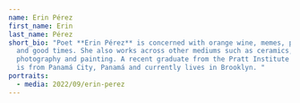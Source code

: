 ```yaml
---
name: Erin Pérez
first_name: Erin
last_name: Pérez
short_bio: "Poet **Erin Pérez** is concerned with orange wine, memes, parties
  and good times. She also works across other mediums such as ceramics,
  photography and painting. A recent graduate from the Pratt Institute BFA, she
  is from Panamá City, Panamá and currently lives in Brooklyn. "
portraits:
  - media: 2022/09/erin-perez
---
```

